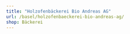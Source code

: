 ```yaml
---
title: "Holzofenbäckerei Bio Andreas AG"
url: /basel/holzofenbaeckerei-bio-andreas-ag/
shop: Bäckerei
---
```

